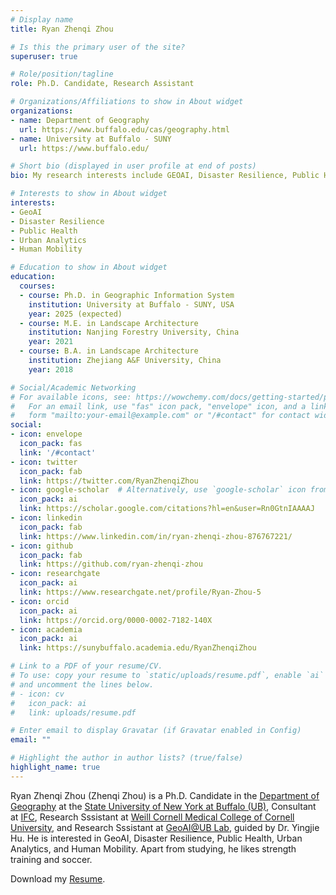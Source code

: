 ```yaml
---
# Display name
title: Ryan Zhenqi Zhou

# Is this the primary user of the site?
superuser: true

# Role/position/tagline
role: Ph.D. Candidate, Research Assistant

# Organizations/Affiliations to show in About widget
organizations:
- name: Department of Geography
  url: https://www.buffalo.edu/cas/geography.html
- name: University at Buffalo - SUNY
  url: https://www.buffalo.edu/

# Short bio (displayed in user profile at end of posts)
bio: My research interests include GEOAI, Disaster Resilience, Public Health, Urban Analytics, and Human Mobility

# Interests to show in About widget
interests:
- GeoAI
- Disaster Resilience
- Public Health
- Urban Analytics
- Human Mobility

# Education to show in About widget
education:
  courses:
  - course: Ph.D. in Geographic Information System
    institution: University at Buffalo - SUNY, USA
    year: 2025 (expected)
  - course: M.E. in Landscape Architecture
    institution: Nanjing Forestry University, China
    year: 2021
  - course: B.A. in Landscape Architecture
    institution: Zhejiang A&F University, China
    year: 2018

# Social/Academic Networking
# For available icons, see: https://wowchemy.com/docs/getting-started/page-builder/#icons
#   For an email link, use "fas" icon pack, "envelope" icon, and a link in the
#   form "mailto:your-email@example.com" or "/#contact" for contact widget.
social:
- icon: envelope
  icon_pack: fas
  link: '/#contact'
- icon: twitter
  icon_pack: fab
  link: https://twitter.com/RyanZhenqiZhou
- icon: google-scholar  # Alternatively, use `google-scholar` icon from `ai` icon pack
  icon_pack: ai
  link: https://scholar.google.com/citations?hl=en&user=Rn0GtnIAAAAJ
- icon: linkedin
  icon_pack: fab
  link: https://www.linkedin.com/in/ryan-zhenqi-zhou-876767221/
- icon: github
  icon_pack: fab
  link: https://github.com/ryan-zhenqi-zhou
- icon: researchgate
  icon_pack: ai
  link: https://www.researchgate.net/profile/Ryan-Zhou-5
- icon: orcid
  icon_pack: ai
  link: https://orcid.org/0000-0002-7182-140X
- icon: academia
  icon_pack: ai
  link: https://sunybuffalo.academia.edu/RyanZhenqiZhou

# Link to a PDF of your resume/CV.
# To use: copy your resume to `static/uploads/resume.pdf`, enable `ai` icons in `params.toml`, 
# and uncomment the lines below.
# - icon: cv
#   icon_pack: ai
#   link: uploads/resume.pdf

# Enter email to display Gravatar (if Gravatar enabled in Config)
email: ""

# Highlight the author in author lists? (true/false)
highlight_name: true
---
```


Ryan Zhenqi Zhou (Zhenqi Zhou) is a Ph.D. Candidate in the [Department of Geography](https://www.buffalo.edu/cas/geography.html) at the [State University of New York at Buffalo (UB)](https://www.buffalo.edu/), Consultant at [IFC](https://www.ifc.org/en/home), Research Sssistant at [Weill Cornell Medical College of Cornell University](https://weill.cornell.edu/units/population-health-sciences), and Research Sssistant at [GeoAI@UB Lab](https://geoai.geog.buffalo.edu/), guided by Dr. Yingjie Hu. He is interested in GeoAI, Disaster Resilience, Public Health, Urban Analytics, and Human Mobility. Apart from studying, he likes strength training and soccer.

Download my [Resume](https://ryan-zhenqi-zhou.github.io/Ryan-Zhou-CV.pdf).
